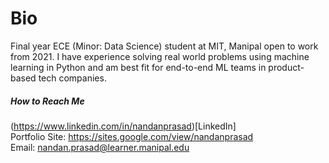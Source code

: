 # Bio

Final year ECE (Minor: Data Science) student at MIT, Manipal open to work from 2021. I have experience solving real world problems using machine learning in Python and am best fit for end-to-end ML teams in product-based tech companies. 


##### How to Reach Me
(https://www.linkedin.com/in/nandanprasad)[LinkedIn]     
Portfolio Site: https://sites.google.com/view/nandanprasad       
Email: nandan.prasad@learner.manipal.edu     

